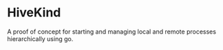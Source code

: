 # HiveKind
A proof of concept for starting and managing local and remote processes hierarchically using go.
